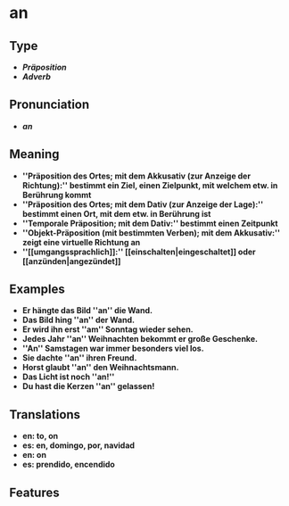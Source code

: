 # an 
## Type 
- _**Präposition**_ 
- _**Adverb**_ 
## Pronunciation 
- _**an**_ 
## Meaning 
- **''Präposition des Ortes; mit dem Akkusativ (zur Anzeige der Richtung):'' bestimmt ein Ziel, einen Zielpunkt, mit welchem etw. in Berührung kommt** 
- **''Präposition des Ortes; mit dem Dativ (zur Anzeige der Lage):'' bestimmt einen Ort, mit dem etw. in Berührung ist** 
- **''Temporale Präposition; mit dem Dativ:'' bestimmt einen Zeitpunkt** 
- **''Objekt-Präposition (mit bestimmten Verben); mit dem Akkusativ:'' zeigt eine virtuelle Richtung an** 
- **''[[umgangssprachlich]]:'' [[einschalten|eingeschaltet]] oder [[anzünden|angezündet]]** 
## Examples 
- **Er hängte das Bild ''an'' die Wand.** 
- **Das Bild hing ''an'' der Wand.** 
- **Er wird ihn erst ''am'' Sonntag wieder sehen.** 
- **Jedes Jahr ''an'' Weihnachten bekommt er große Geschenke.** 
- **''An'' Samstagen war immer besonders viel los.** 
- **Sie dachte ''an'' ihren Freund.** 
- **Horst glaubt ''an'' den Weihnachtsmann.** 
- **Das Licht ist noch ''an!''** 
- **Du hast die Kerzen ''an'' gelassen!** 
## Translations 
- **en: to, on** 
- **es: en, domingo, por, navidad** 
- **en: on** 
- **es: prendido, encendido** 
## Features 

